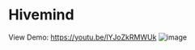 # Hivemind

View Demo: https://youtu.be/lYJoZkRMWUk
![image](https://user-images.githubusercontent.com/28118510/230696447-d1409cff-27b8-4541-90cc-f33615742627.png)
